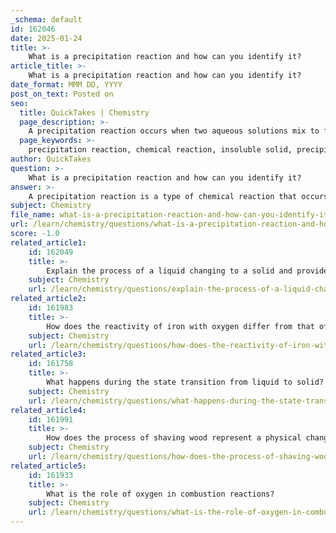 ```yaml
---
_schema: default
id: 162046
date: 2025-01-24
title: >-
    What is a precipitation reaction and how can you identify it?
article_title: >-
    What is a precipitation reaction and how can you identify it?
date_format: MMM DD, YYYY
post_on_text: Posted on
seo:
  title: QuickTakes | Chemistry
  page_description: >-
    A precipitation reaction occurs when two aqueous solutions mix to form an insoluble solid or precipitate, which can be identified by changes in appearance and solubility rules.
  page_keywords: >-
    precipitation reaction, chemical reaction, insoluble solid, precipitate, aqueous solutions, mixing solutions, indicators, chemical equation, solubility rules, silver nitrate, sodium chloride, AgCl, chemical change
author: QuickTakes
question: >-
    What is a precipitation reaction and how can you identify it?
answer: >-
    A precipitation reaction is a type of chemical reaction that occurs when two aqueous solutions are mixed, resulting in the formation of an insoluble solid known as a precipitate. This solid separates from the solution and can often be observed as a cloudy or turbid appearance in the mixture.\n\n### Identification of Precipitation Reactions\n\nTo identify a precipitation reaction, you can look for the following indicators:\n\n1. **Mixing of Solutions**: The reaction typically involves the mixing of two solutions, each containing soluble compounds.\n\n2. **Formation of a Precipitate**: The most definitive sign of a precipitation reaction is the formation of an insoluble solid. This can be observed as a solid settling at the bottom of the container or as a cloudy suspension in the solution.\n\n3. **Chemical Equation**: The reaction can be represented by a balanced chemical equation. For example, when silver nitrate (AgNO₃) is mixed with sodium chloride (NaCl), the reaction can be written as:\n   $$\n   \text{AgNO}_3(aq) + \text{NaCl}(aq) \rightarrow \text{AgCl}(s) + \text{NaNO}_3(aq)\n   $$\n   In this equation, AgCl is the precipitate that forms.\n\n4. **Change in Color or Clarity**: Often, the formation of a precipitate is accompanied by a noticeable change in the color or clarity of the solution.\n\n5. **Solubility Rules**: Knowledge of solubility rules can help predict whether a precipitate will form. For instance, if the product of the reaction is known to be insoluble in water, a precipitate is expected.\n\n### Example of a Precipitation Reaction\n\nAs mentioned, a classic example of a precipitation reaction is the reaction between silver nitrate and sodium chloride, which produces silver chloride as a precipitate:\n$$\n\text{AgNO}_3(aq) + \text{NaCl}(aq) \rightarrow \text{AgCl}(s) + \text{NaNO}_3(aq)\n$$\nIn this case, silver chloride (AgCl) is the insoluble solid that forms, indicating a chemical change has occurred.\n\nIn summary, precipitation reactions are characterized by the formation of an insoluble solid from the mixing of two solutions, and they can be identified through visual observation, chemical equations, and an understanding of solubility.
subject: Chemistry
file_name: what-is-a-precipitation-reaction-and-how-can-you-identify-it.md
url: /learn/chemistry/questions/what-is-a-precipitation-reaction-and-how-can-you-identify-it
score: -1.0
related_article1:
    id: 162049
    title: >-
        Explain the process of a liquid changing to a solid and provide an example.
    subject: Chemistry
    url: /learn/chemistry/questions/explain-the-process-of-a-liquid-changing-to-a-solid-and-provide-an-example
related_article2:
    id: 161983
    title: >-
        How does the reactivity of iron with oxygen differ from that of hydrogen with oxygen?
    subject: Chemistry
    url: /learn/chemistry/questions/how-does-the-reactivity-of-iron-with-oxygen-differ-from-that-of-hydrogen-with-oxygen
related_article3:
    id: 161758
    title: >-
        What happens during the state transition from liquid to solid?
    subject: Chemistry
    url: /learn/chemistry/questions/what-happens-during-the-state-transition-from-liquid-to-solid
related_article4:
    id: 161991
    title: >-
        How does the process of shaving wood represent a physical change?
    subject: Chemistry
    url: /learn/chemistry/questions/how-does-the-process-of-shaving-wood-represent-a-physical-change
related_article5:
    id: 161933
    title: >-
        What is the role of oxygen in combustion reactions?
    subject: Chemistry
    url: /learn/chemistry/questions/what-is-the-role-of-oxygen-in-combustion-reactions
---
```


&nbsp;